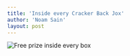 ```yaml
---
title: 'Inside every Cracker Back Jox'
author: 'Noam Sain'
layout: post
---
```


![Free prize inside every box](http://2.bp.blogspot.com/_8aN4krk1nsk/SyGT-wVHP-I/AAAAAAAAAUw/32IJNKFlYgI/s400/45394831.jpg)